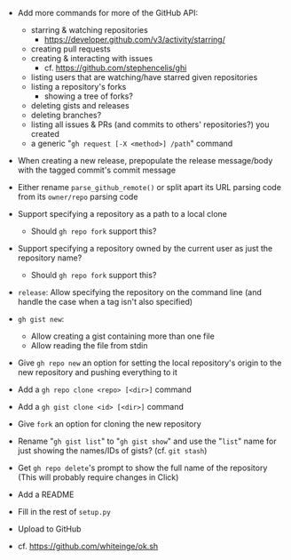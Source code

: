 - Add more commands for more of the GitHub API:
    - starring & watching repositories
        - <https://developer.github.com/v3/activity/starring/>
    - creating pull requests
    - creating & interacting with issues
        - cf. <https://github.com/stephencelis/ghi>
    - listing users that are watching/have starred given repositories
    - listing a repository's forks
        - showing a tree of forks?
    - deleting gists and releases
    - deleting branches?
    - listing all issues & PRs (and commits to others' repositories?) you
      created
    - a generic "`gh request [-X <method>] /path`" command

- When creating a new release, prepopulate the release message/body with the
  tagged commit's commit message
- Either rename `parse_github_remote()` or split apart its URL parsing code
  from its `owner/repo` parsing code
- Support specifying a repository as a path to a local clone
    - Should `gh repo fork` support this?
- Support specifying a repository owned by the current user as just the
  repository name?
    - Should `gh repo fork` support this?
- `release`: Allow specifying the repository on the command line (and handle
  the case when a tag isn't also specified)
- `gh gist new`:
    - Allow creating a gist containing more than one file
    - Allow reading the file from stdin
- Give `gh repo new` an option for setting the local repository's origin to the
  new repository and pushing everything to it
- Add a `gh repo clone <repo> [<dir>]` command
- Add a `gh gist clone <id> [<dir>]` command
- Give `fork` an option for cloning the new repository
- Rename "`gh gist list`" to "`gh gist show`" and use the "`list`" name for
  just showing the names/IDs of gists?  (cf. `git stash`)
- Get `gh repo delete`'s prompt to show the full name of the repository (This
  will probably require changes in Click)

- Add a README
- Fill in the rest of `setup.py`
- Upload to GitHub
- cf. <https://github.com/whiteinge/ok.sh>
